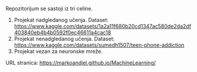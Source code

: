   Repozitorijum se sastoji iz tri celine. 
  1. Projekat nadgledanog učenja. Dataset: https://www.kaggle.com/datasets/1a2a11f680b20cd1347ac580de2da2df403840eb4b4b0592f0ec46611a4cac18
  2. Projekat nenadgledanog učenja. Dataset: https://www.kaggle.com/datasets/sumedh1507/teen-phone-addiction
  3. Projekat vezan za neuronske mreže.

URL stranica: https://markoandjel.github.io/MachineLearning/
